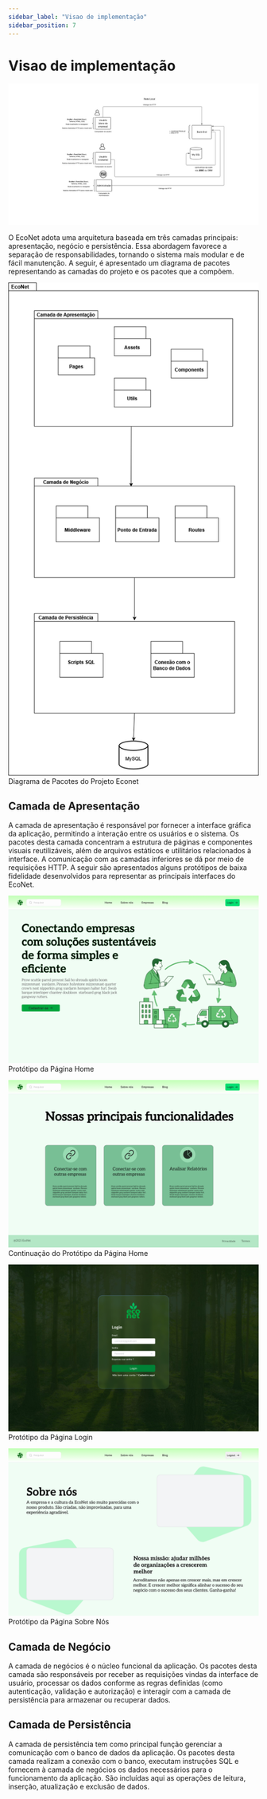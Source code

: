 ```yaml
---
sidebar_label: "Visao de implementação"
sidebar_position: 7
---
```

# Visao de implementação  

![Representação Visual da Arquitetura](../../static/img/image4.jpg)

O EcoNet adota uma arquitetura baseada em três camadas principais: apresentação, negócio e persistência. Essa abordagem favorece a separação de responsabilidades, tornando o sistema mais modular e de fácil manutenção. A seguir, é apresentado um diagrama de pacotes representando as camadas do projeto e os pacotes que a compõem.  

![Representação Visual da Arquitetura](../../static/img/image12.png)  
Diagrama de Pacotes do Projeto Econet


## Camada de Apresentação
A camada de apresentação é responsável por fornecer a interface gráfica da aplicação, permitindo a interação entre os usuários e o sistema. Os pacotes desta camada concentram a estrutura de páginas e componentes visuais reutilizáveis, além de arquivos estáticos e utilitários relacionados à interface. A comunicação com as camadas inferiores se dá por meio de requisições HTTP. A seguir são apresentados alguns protótipos de baixa fidelidade desenvolvidos para representar as principais interfaces do EcoNet.


![Representação Visual da Arquitetura](../../static/img/image8.png)
Protótipo da Página Home 

![Representação Visual da Arquitetura](../../static/img/image10.png)
Continuação do Protótipo da Página Home 

![Representação Visual da Arquitetura](../../static/img/image11.png)
Protótipo da Página Login  

![Representação Visual da Arquitetura](../../static/img/image9.png)
Protótipo da Página Sobre Nós

## Camada de Negócio
A camada de negócios é o núcleo funcional da aplicação. Os pacotes desta camada são responsáveis por receber as requisições vindas da interface de usuário, processar os dados conforme as regras definidas (como autenticação, validação e autorização) e interagir com a camada de persistência para armazenar ou recuperar dados.

## Camada de Persistência
A camada de persistência tem como principal função gerenciar a comunicação com o banco de dados da aplicação. Os pacotes desta camada realizam a conexão com o banco, executam instruções SQL e fornecem à camada de negócios os dados necessários para o funcionamento da aplicação. São incluídas aqui as operações de leitura, inserção, atualização e exclusão de dados.